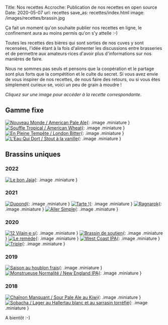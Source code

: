 Title: Nos recettes
Accroche: Publication de nos recettes en open source
Date: 2020-05-07
url: recettes
save_as: recettes/index.html
image: /images/recettes/brassin.jpg

Ça fait un moment qu'on souhaite publier nos recettes en ligne, le confinement aura au moins permis qu'on s'y attelle :-)

Toutes les recettes des bières qui sont sorties de nos cuves y sont recensées, l'idée étant à la fois d'alimenter les discussions entre brasseries et de permettre aux amateurs⋅rices d'avoir plus d'informations sur nos manières de faire.

Nous ne sommes pas seuls et pensons que la coopération et le partage sont plus forts que la compétition et le culte du secret. Si vous avez envie de vous inspirer de nos recettes, de nous faire des retours, ou si vous êtes simplement curieux⋅se, voici un peu de grain à moudre !

*Cliquez sur une image pour accéder à la recette correspondante*.

## Gamme fixe

[![Nouveau Monde / American Pale Ale](/images/recettes/nouveau-monde.png)](/recettes/nouveau-monde.html){: .image .miniature }
[![Souffle Tropical / American Wheat](/images/recettes/souffle-tropical.png)](/recettes/souffle-tropical.html){: .image .miniature }
[![En Pleine Tempête / London Bitter](/images/recettes/en-pleine-tempete.png)](/recettes/en-pleine-tempête.html){: .image .miniature }
[![L'Eau Qui Dort / Stout à la vanille](/images/recettes/leau-qui-dort.png)](/recettes/leau-qui-dort.html){: .image .miniature }


## Brassins uniques

### 2022

[![Le bon Jaja](/images/recettes/jaja.png)](/recettes/jaja.html){: .image .miniature }

### 2021

[![Dupond](/images/recettes/dupond.png)](/recettes/dupond.html){: .image .miniature }
[![Tarte !](/images/recettes/tarte.png)](/recettes/tarte.html){: .image .miniature }
[![Ragnarok](/images/recettes/ragnarok.png)](/recettes/ragnarok.html){: .image .miniature }
[![Aller Simple](/images/recettes/aller-simple.png)](/recettes/west-coast-ipa.html){: .image .miniature }

### 2020

[![12 Vilain⋅e⋅s](/images/recettes/12vilain⋅e⋅s.png)](/recettes/12-vilain⋅e⋅s.html){: .image .miniature }
[![Brassin de soutien](/images/recettes/soutien.jpg)](/recettes/covid19-soutien.html){: .image .miniature }
[![Le remède](/images/recettes/le-remede.png)](/recettes/le-remede.html){: .image .miniature }
[![West Coast IPA](/images/recettes/west-coast-ipa.png)](/recettes/west-coast-ipa.html){: .image .miniature }
[![Triple](/images/recettes/triple.png)](/recettes/triple.html){: .image .miniature }

### 2019

[![Saison au houblon frais](/images/recettes/saison-houblon-frais.png)](/recettes/saison-houblon-frais.html){: .image .miniature }
[![Monstrueuse Normalité / New England IPA](/images/recettes/monstrueuse-normalité.png)](/recettes/monstrueuse-normalité.html){: .image .miniature }

### 2018

[![Chaînon Manquant / Sour Pale Ale au Kiwi](/images/recettes/chainon-manquant.png)](/recettes/chainon-manquant.html){: .image .miniature }
[![Sobacha / Lager au Hallertau blanc et au sarrasin torréfié](/images/recettes/sobacha.png)](/recettes/sobacha.html){: .image .miniature }

A bientôt :-)
